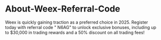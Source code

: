 # About-Weex-Referral-Code
 Weex is quickly gaining traction as a preferred choice in 2025. Register today with referral code " N6AG" to unlock exclusive bonuses, including up to $30,000 in trading rewards and a 50% discount on all trading fees!

